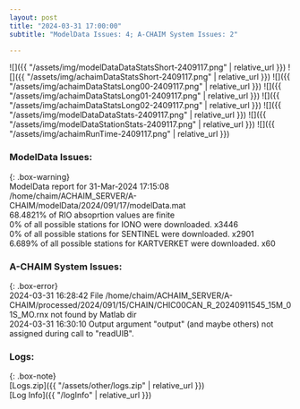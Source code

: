 ```yaml
---
layout: post
title: "2024-03-31 17:00:00"
subtitle: "ModelData Issues: 4; A-CHAIM System Issues: 2"

---
```


![]({{ "/assets/img/modelDataDataStatsShort-2409117.png" | relative_url }})
![]({{ "/assets/img/achaimDataStatsShort-2409117.png" | relative_url }})
![]({{ "/assets/img/achaimDataStatsLong00-2409117.png" | relative_url }})
![]({{ "/assets/img/achaimDataStatsLong01-2409117.png" | relative_url }})
![]({{ "/assets/img/achaimDataStatsLong02-2409117.png" | relative_url }})
![]({{ "/assets/img/modelDataDataStats-2409117.png" | relative_url }})
![]({{ "/assets/img/modelDataStationStats-2409117.png" | relative_url }})
![]({{ "/assets/img/achaimRunTime-2409117.png" | relative_url }})


### ModelData Issues:  
  
{: .box-warning}  
 ModelData report for 31-Mar-2024 17:15:08   
 /home/chaim/ACHAIM_SERVER/A-CHAIM/modelData/2024/091/17/modelData.mat   
 68.4821% of RIO absoprtion values are finite   
 0% of all possible stations for IONO were downloaded. x3446   
 0% of all possible stations for SENTINEL were downloaded. x2901   
 6.689% of all possible stations for KARTVERKET were downloaded. x60   
  
### A-CHAIM System Issues:  
  
{: .box-error}  
2024-03-31 16:28:42 File /home/chaim/ACHAIM_SERVER/A-CHAIM/processed/2024/091/15/CHAIN/CHIC00CAN_R_20240911545_15M_01S_MO.rnx not found by Matlab dir  
2024-03-31 16:30:10 Output argument "output" (and maybe others) not assigned during call to "readUIB".  

### Logs:  
  
{: .box-note}  
[Logs.zip]({{ "/assets/other/logs.zip" | relative_url }})  
[Log Info]({{ "/logInfo" | relative_url }})  
